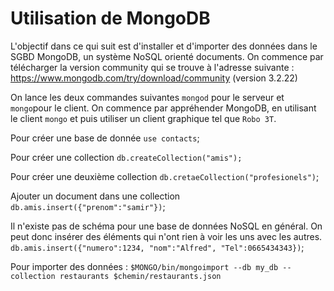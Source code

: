 # Utilisation de MongoDB
L'objectif dans ce qui suit est d'installer et d'importer des données dans le SGBD MongoDB, un système NoSQL orienté documents. On commence par télécharger la version community qui se trouve à l'adresse suivante : https://www.mongodb.com/try/download/community (version 3.2.22)

On lance les deux commandes suivantes ``mongod`` pour le serveur et ``mongo``pour le client. On commence par appréhender MongoDB, en utilisant le client ``mongo`` et puis utiliser un client graphique tel que ``Robo 3T``. 


Pour créer une base de donnée `use contacts`;

Pour créer une collection `db.createCollection("amis");` 

Pour créer une deuxième collection `db.cretaeCollection("profesionels")`;

Ajouter un document dans une collection `db.amis.insert({"prenom":"samir"})`; 

Il n'existe pas de schéma pour une base de données NoSQL en général. On peut donc insérer des éléments qui n'ont rien à voir les uns avec les autres. ``db.amis.insert({"numero":1234, "nom":"Alfred", "Tel":0665434343})``;



Pour importer des données : ``$MONGO/bin/mongoimport --db my_db --collection restaurants $chemin/restaurants.json``







